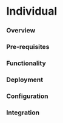 # Individual

### Overview

### Pre-requisites

### Functionality

### Deployment

### Configuration

### Integration

